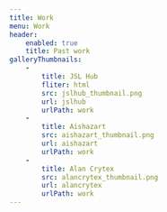 ```yaml
---
title: Work
menu: Work
header: 
    enabled: true
    title: Past work
galleryThumbnails:
    - 
        title: JSL Hub
        fliter: html
        src: jslhub_thumbnail.png
        url: jslhub
        urlPath: work
    - 
        title: Aishazart
        src: aishazart_thumbnail.png
        url: aishazart
        urlPath: work
    - 
        title: Alan Crytex
        src: alancrytex_thumbnail.png
        url: alancrytex
        urlPath: work
---
```

